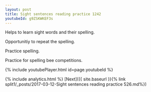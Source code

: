 ```yaml
---
layout: post
title: Sight sentences reading practice 1242
youtubeId: g9ZSKWKEF3s
---
```

 
 
Helps to learn sight words and their spelling.

Opportunitiy to repeat the spelling. 

Practice spelling. 
 
Practice for spelling bee competitions. 
 
{% include youtubePlayer.html id=page.youtubeId %}
 
 
{% include analytics.html %} 
[Next]({{ site.baseurl }}{% link  split1/_posts/2017-03-12-Sight sentences reading practice 526.md%})
 
